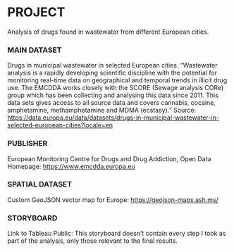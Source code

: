 # PROJECT
Analysis of drugs found in wastewater from different European cities. 

### MAIN DATASET 
Drugs in municipal wastewater in selected European cities.
“Wastewater analysis is a rapidly developing scientific discipline with the potential for monitoring real-time data on geographical and temporal trends in illicit drug use. The EMCDDA works closely with the SCORE (Sewage analysis CORe) group which has been collecting and analysing this data since 2011. This data sets gives access to all source data and covers cannabis, cocaine, amphetamine, methamphetamine and MDMA (ecstasy).” Source: https://data.europa.eu/data/datasets/drugs-in-municipal-wastewater-in-selected-european-cities?locale=en 

### PUBLISHER
European Monitoring Centre for Drugs and Drug Addiction, Open Data
Homepage: https://www.emcdda.europa.eu 

### SPATIAL DATASET
Custom GeoJSON vector map for Europe: https://geojson-maps.ash.ms/

### STORYBOARD
Link to Tableau Public:
This storyboard doesn’t contain every step I took as part of the analysis, only those relevant to the final results.
